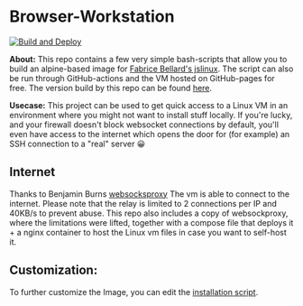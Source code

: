 # Browser-Workstation
[![Build and Deploy](https://github.com/sebi364/Browser-Workstation/actions/workflows/deploy.yml/badge.svg)](https://github.com/sebi364/Browser-Workstation/actions/workflows/deploy.yml)

**About:**
This repo contains a few very simple bash-scripts that allow you to build an alpine-based image for [Fabrice Bellard's jslinux](https://bellard.org/jslinux/tech.html). The script can also be run through GitHub-actions and the VM hosted on GitHub-pages for free. The version build by this repo can be found [here](https://sebi364.github.io/Browser-Workstation/).

**Usecase:**
This project can be used to get quick access to a Linux VM in an environment where you might not want to install stuff locally. If you're lucky, and your firewall doesn't block websocket connections by default, you'll even have access to the internet which opens the door for (for example) an SSH connection to a "real" server 😀

## Internet
Thanks to Benjamin Burns [websocksproxy](https://github.com/benjamincburns/websockproxy) The vm is able to connect to the internet. Please note that the relay is limited to 2 connections per IP and 40KB/s to prevent abuse. This repo also includes a copy of websockproxy, where the limitations were lifted, together with a compose file that deploys it + a nginx container to host the Linux vm files in case you want to self-host it.

## Customization:
To further customize the Image, you can edit the [installation script](./build/bin/install).